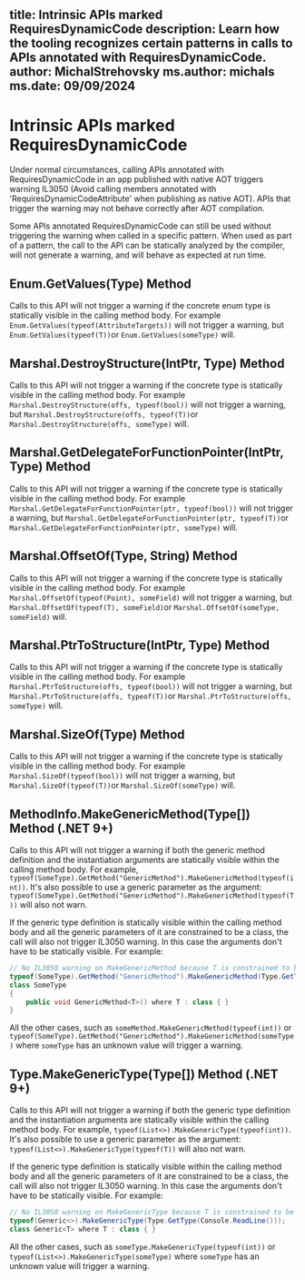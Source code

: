 title: Intrinsic APIs marked RequiresDynamicCode
description: Learn how the tooling recognizes certain patterns in calls to APIs annotated with RequiresDynamicCode.
author: MichalStrehovsky
ms.author: michals
ms.date: 09/09/2024
---

# Intrinsic APIs marked RequiresDynamicCode

Under normal circumstances, calling APIs annotated with RequiresDynamicCode in an app published with native AOT triggers warning IL3050 (Avoid calling members annotated with 'RequiresDynamicCodeAttribute' when publishing as native AOT). APIs that trigger the warning may not behave correctly after AOT compilation.

Some APIs annotated RequiresDynamicCode can still be used without triggering the warning when called in a specific pattern. When used as part of a pattern, the call to the API can be statically analyzed by the compiler, will not generate a warning, and will behave as expected at run time.

## Enum.GetValues(Type) Method

Calls to this API will not trigger a warning if the concrete enum type is statically visible in the calling method body. For example `Enum.GetValues(typeof(AttributeTargets))` will not trigger a warning, but `Enum.GetValues(typeof(T))`or `Enum.GetValues(someType)` will.

## Marshal.DestroyStructure(IntPtr, Type) Method

Calls to this API will not trigger a warning if the concrete type is statically visible in the calling method body. For example `Marshal.DestroyStructure(offs, typeof(bool))` will not trigger a warning, but `Marshal.DestroyStructure(offs, typeof(T))`or `Marshal.DestroyStructure(offs, someType)` will.

## Marshal.GetDelegateForFunctionPointer(IntPtr, Type) Method

Calls to this API will not trigger a warning if the concrete type is statically visible in the calling method body. For example `Marshal.GetDelegateForFunctionPointer(ptr, typeof(bool))` will not trigger a warning, but `Marshal.GetDelegateForFunctionPointer(ptr, typeof(T))`or `Marshal.GetDelegateForFunctionPointer(ptr, someType)` will.

## Marshal.OffsetOf(Type, String) Method

Calls to this API will not trigger a warning if the concrete type is statically visible in the calling method body. For example `Marshal.OffsetOf(typeof(Point), someField)` will not trigger a warning, but `Marshal.OffsetOf(typeof(T), someField)`or `Marshal.OffsetOf(someType, someField)` will.

## Marshal.PtrToStructure(IntPtr, Type) Method

Calls to this API will not trigger a warning if the concrete type is statically visible in the calling method body. For example `Marshal.PtrToStructure(offs, typeof(bool))` will not trigger a warning, but `Marshal.PtrToStructure(offs, typeof(T))`or `Marshal.PtrToStructure(offs, someType)` will.

## Marshal.SizeOf(Type) Method

Calls to this API will not trigger a warning if the concrete type is statically visible in the calling method body. For example `Marshal.SizeOf(typeof(bool))` will not trigger a warning, but `Marshal.SizeOf(typeof(T))`or `Marshal.SizeOf(someType)` will.

## MethodInfo.MakeGenericMethod(Type[]) Method (.NET 9+)

Calls to this API will not trigger a warning if both the generic method definition and the instantiation arguments are statically visible within the calling method body. For example, `typeof(SomeType).GetMethod("GenericMethod").MakeGenericMethod(typeof(int))`. It's also possible to use a generic parameter as the argument: `typeof(SomeType).GetMethod("GenericMethod").MakeGenericMethod(typeof(T))` will also not warn.

If the generic type definition is statically visible within the calling method body and all the generic parameters of it are constrained to be a class, the call will also not trigger IL3050 warning. In this case the arguments don't have to be statically visible. For example:

```csharp
// No IL3050 warning on MakeGenericMethod because T is constrained to be class
typeof(SomeType).GetMethod("GenericMethod").MakeGenericMethod(Type.GetType(Console.ReadLine()));
class SomeType
{
    public void GenericMethod<T>() where T : class { }
}
```

All the other cases, such as `someMethod.MakeGenericMethod(typeof(int))` or `typeof(SomeType).GetMethod("GenericMethod").MakeGenericMethod(someType)` where `someType` has an unknown value will trigger a warning.

## Type.MakeGenericType(Type[]) Method (.NET 9+)

Calls to this API will not trigger a warning if both the generic type definition and the instantiation arguments are statically visible within the calling method body. For example, `typeof(List<>).MakeGenericType(typeof(int))`. It's also possible to use a generic parameter as the argument: `typeof(List<>).MakeGenericType(typeof(T))` will also not warn.

If the generic type definition is statically visible within the calling method body and all the generic parameters of it are constrained to be a class, the call will also not trigger IL3050 warning. In this case the arguments don't have to be statically visible. For example:

```csharp
// No IL3050 warning on MakeGenericType because T is constrained to be class
typeof(Generic<>).MakeGenericType(Type.GetType(Console.ReadLine()));
class Generic<T> where T : class { }
```

All the other cases, such as `someType.MakeGenericType(typeof(int))` or `typeof(List<>).MakeGenericType(someType)` where `someType` has an unknown value will trigger a warning.
